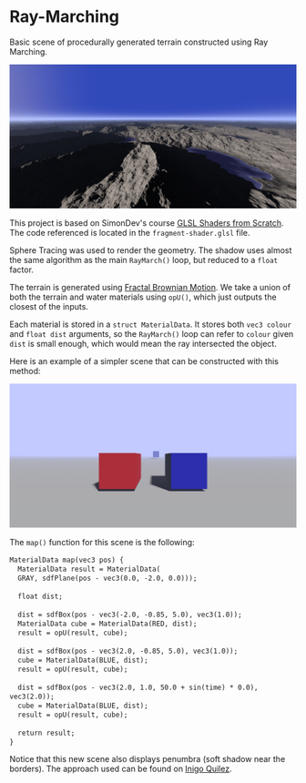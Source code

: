 # Ray-Marching
Basic scene of procedurally generated terrain constructed using Ray Marching.

![Terrain.jpeg](https://github.com/Satoniou/Ray-Marching/blob/main/Images/Terrain.jpeg)

This project is based on SimonDev's course [GLSL Shaders from Scratch](https://simondev.teachable.com/courses/). The code referenced is located in the `fragment-shader.glsl` file.

Sphere Tracing was used to render the geometry. The shadow uses almost the same algorithm as the main `RayMarch()` loop, but reduced to a `float` factor.

The terrain is generated using [Fractal Brownian Motion](https://thebookofshaders.com/13/). We take a union of both the terrain and water materials using `opU()`, which just outputs the closest of the inputs.

Each material is stored in a `struct MaterialData`. It stores both `vec3 colour` and `float dist` arguments, so the `RayMarch()` loop can refer to `colour` given `dist` is small enough, which would mean the ray intersected the object.

Here is an example of a simpler scene that can be constructed with this method:

![Cubes.jpeg](https://github.com/Satoniou/Ray-Marching/blob/main/Images/Cubes.jpeg)

The `map()` function for this scene is the following:

```
MaterialData map(vec3 pos) {
  MaterialData result = MaterialData(
  GRAY, sdfPlane(pos - vec3(0.0, -2.0, 0.0)));
  
  float dist;

  dist = sdfBox(pos - vec3(-2.0, -0.85, 5.0), vec3(1.0));
  MaterialData cube = MaterialData(RED, dist);
  result = opU(result, cube);
  
  dist = sdfBox(pos - vec3(2.0, -0.85, 5.0), vec3(1.0));
  cube = MaterialData(BLUE, dist);
  result = opU(result, cube);

  dist = sdfBox(pos - vec3(2.0, 1.0, 50.0 + sin(time) * 0.0), vec3(2.0));
  cube = MaterialData(BLUE, dist);
  result = opU(result, cube);

  return result;
}
```

Notice that this new scene also displays penumbra (soft shadow near the borders). The approach used can be found on [Inigo Quilez](https://iquilezles.org/articles/rmshadows/).
